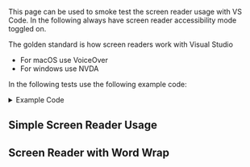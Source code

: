 This page can be used to smoke test the screen reader usage with VS Code. In the following always have screen reader accessibility mode toggled on. 

The golden standard is how screen readers work with Visual Studio

- For macOS use VoiceOver
- For windows use NVDA

In the following tests use the following example code:

<details>
<summary>
Example Code
</summary>

```
export interface IRange {
	start: number;
	end: number;
}

export interface IRangedGroup {
	range: IRange;
	size: number;
}

export namespace Range {

	/**
	 * Returns the intersection between two ranges as a range itself.
	 * Returns `{ start: 0, end: 0 }` if the intersection is empty.
	 */
	export function intersect(one: IRange, other: IRange): IRange {
		if (one.start >= other.end || other.start >= one.end) {
			return { start: 0, end: 0 };
		}

		const start = Math.max(one.start, other.start);
		const end = Math.min(one.end, other.end);

		if (end - start <= 0) {
			return { start: 0, end: 0 };
		}

		return { start, end };
	}

	export function isEmpty(range: IRange): boolean {
		return range.end - range.start <= 0;
	}

	export function intersects(one: IRange, other: IRange): boolean {
		return !isEmpty(intersect(one, other));
	}

	export function relativeComplement(one: IRange, other: IRange): IRange[] {
		const result: IRange[] = [];
		const first = { start: one.start, end: Math.min(other.start, one.end) };
		const second = { start: Math.max(other.end, one.start), end: one.end };

		if (!isEmpty(first)) {
			result.push(first);
		}

		if (!isEmpty(second)) {
			result.push(second);
		}

		return result;
	}
}
```
</details>

## Simple Screen Reader Usage



## Screen Reader with Word Wrap


